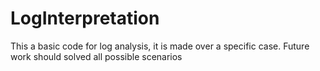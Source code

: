 # LogInterpretation
This a basic code for log analysis, it is made over a specific case. Future work should solved all possible scenarios
